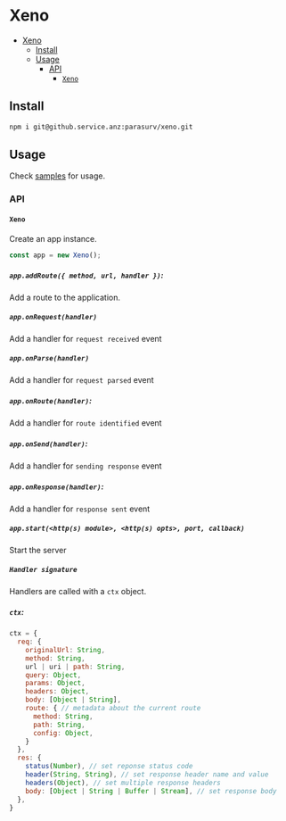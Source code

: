 # Xeno

- [Xeno](#xeno)
  - [Install](#install)
  - [Usage](#usage)
    - [API](#api)
      - [`Xeno`](#xeno-1)

## Install
```bash
npm i git@github.service.anz:parasurv/xeno.git
```

## Usage
Check [samples](/samples) for usage.

### API
#### `Xeno`
Create an app instance.
```js
const app = new Xeno();
```

##### `app.addRoute({ method, url, handler })`:
Add a route to the application.<br />

##### `app.onRequest(handler)`
Add a handler for `request received` event

##### `app.onParse(handler)`
Add a handler for `request parsed` event

##### `app.onRoute(handler)`:
Add a handler for `route identified` event

##### `app.onSend(handler)`:
Add a handler for `sending response` event

##### `app.onResponse(handler)`:
Add a handler for `response sent` event

##### `app.start(<http(s) module>, <http(s) opts>, port, callback)`
Start the server

##### `Handler signature`
Handlers are called with a `ctx` object.

##### `ctx`:
```js
ctx = {
  req: {
    originalUrl: String,
    method: String,
    url | uri | path: String,
    query: Object,
    params: Object,
    headers: Object,
    body: [Object | String],
    route: { // metadata about the current route
      method: String,
      path: String,
      config: Object,
    }
  },
  res: {
    status(Number), // set reponse status code
    header(String, String), // set response header name and value
    headers(Object), // set multiple response headers
    body: [Object | String | Buffer | Stream], // set response body
  },
}
```